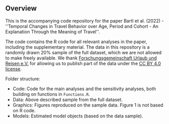 Overview
------------

This is the accompanying code repository for the paper Bartl et al. (2022) - ''Temporal Changes in Travel Behavior over Age, Period and Cohort - An Explanation Through the Meaning of Travel''.

The code contains the R code for all relevant analyses in the paper, including the supplementary material.
The data in this repository is a randomly drawn 20% sample of the full dataset, which we are not allowed to make freely available.
We thank [Forschungsgemeinschaft Urlaub und Reisen e.V.](https://reiseanalyse.de/home/) for allowing us to publish part of the data
under the [CC BY 4.0 license](https://creativecommons.org/licenses/by/4.0/).


Folder structure:

- Code: Code for the main analyses and the sensitivity analyses, both building on functions in `Functions.R`.
- Data: Above described sample from the full dataset.
- Graphics: Figures reproduced on the sample data. Figure 1 is not based on R code.
- Models: Estimated model objects (based on the data sample).
